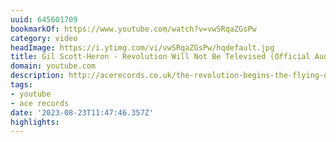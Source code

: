 ```yaml
---
uuid: 645601709
bookmarkOf: https://www.youtube.com/watch?v=vwSRqaZGsPw
category: video
headImage: https://i.ytimg.com/vi/vwSRqaZGsPw/hqdefault.jpg
title: Gil Scott-Heron - Revolution Will Not Be Televised (Official Audio)
domain: youtube.com
description: http://acerecords.co.uk/the-revolution-begins-the-flying-dutchman-masters
tags:
- youtube
- ace records
date: '2023-08-23T11:47:46.357Z'
highlights: 
---
```



